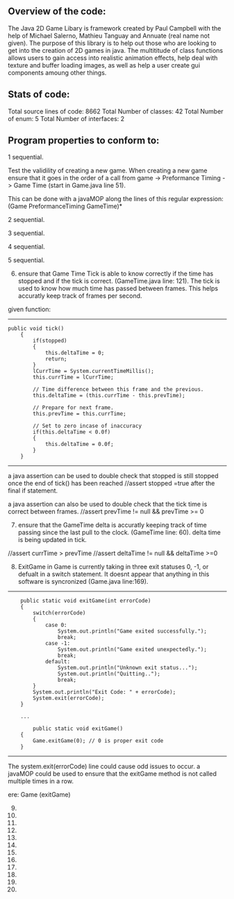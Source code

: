 
Overview of the code:
-----------------------------------

The Java 2D Game Libary is framework created by Paul Campbell with the help of Michael Salerno, Mathieu Tanguay and
Annuate (real name not given). The purpose of this library is to help out those who are looking to get into the creation
of 2D games in java. The multititude of class functions allows users to gain access into realistic animation effects, help 
deal with texture and buffer loading images, as well as help a user create gui components amoung other things. 


Stats of code:
-----------------------------------

 Total source lines of code: 8662
 Total Number of classes: 42
 Total Number of enum: 5
 Total Number of interfaces: 2


Program properties to conform to:
-----------------------------------

1 sequential.

Test the validility of creating a new game. When creating a new game ensure that it goes in the order of 
a call from game -> Preformance Timing -> Game Time (start in Game.java line 51).

This can be done with a javaMOP along the lines of this regular expression: (Game PreformanceTiming GameTime)*

2 sequential.

3 sequential.

4 sequential.

5 sequential.

6. ensure that Game Time Tick is able to know correctly if the time has stopped and if the tick is correct. (GameTime.java line: 121). The tick is used to know how much time has passed between frames. This helps accuratly keep track of frames per second. 

given function:
_________________________________
```
public void tick()
    {
        if(stopped)
        {
            this.deltaTime = 0;
            return;
        }
        lCurrTime = System.currentTimeMillis();
        this.currTime = lCurrTime;

        // Time difference between this frame and the previous.
        this.deltaTime = (this.currTime - this.prevTime);

        // Prepare for next frame.
        this.prevTime = this.currTime;

        // Set to zero incase of inaccuracy
        if(this.deltaTime < 0.0f)
        {
            this.deltaTime = 0.0f;
        }
    }
```
_________________________________
a java assertion can be used to double check that stopped is still stopped once the end of tick() has been reached
//assert stopped =true after the final if statement.

a java assertion can also be used to double check that the tick time is correct between frames. 
//assert prevTime != null && prevTime >= 0 

7. ensure that the GameTime delta is accuratly keeping track of time passing since the last pull to the clock. (GameTime line: 60). delta time is being updated in tick.

//assert currTime > prevTime
//assert deltaTime != null && deltaTime >=0

8. ExitGame in Game is currently taking in three exit statuses 0, -1, or defualt in a switch statement. It doesnt appear that anything in this software is syncronized (Game.java line:169).

_________________________________
```
    public static void exitGame(int errorCode)
    {
        switch(errorCode)
        {
            case 0:
                System.out.println("Game exited successfully.");
                break;
            case -1:
                System.out.println("Game exited unexpectedly.");
                break;
            default:
                System.out.println("Unknown exit status...");
                System.out.println("Quitting..");
                break;  
        }
        System.out.println("Exit Code: " + errorCode);
        System.exit(errorCode);
    }
    
    ...
    
        public static void exitGame()
    {
        Game.exitGame(0); // 0 is proper exit code
    }
 ```
_________________________________
The system.exit(errorCode) line could cause odd issues to occur. a javaMOP could be used to ensure that the exitGame
method is not called multiple times in a row.

ere: Game (exitGame) 

9.

10.

11.

12.

13.

14.

15.

16.

17.

18.

19.

20.
